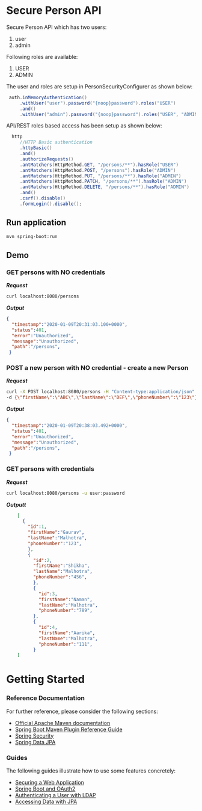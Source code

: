 # Secure Person API

Secure Person API which has two users:
1. user
2. admin

Following roles are available:
1. USER
2. ADMIN

The user and roles are setup in PersonSecurityConfigurer as shown below:

```java
 auth.inMemoryAuthentication()
     .withUser("user").password("{noop}password").roles("USER")
     .and()
     .withUser("admin").password("{noop}password").roles("USER", "ADMIN");
```
API/REST roles based access has been setup as shown below:


```java
  http
     //HTTP Basic authentication
     .httpBasic()
     .and()
     .authorizeRequests()
     .antMatchers(HttpMethod.GET, "/persons/**").hasRole("USER")
     .antMatchers(HttpMethod.POST, "/persons").hasRole("ADMIN")
     .antMatchers(HttpMethod.PUT, "/persons/**").hasRole("ADMIN")
     .antMatchers(HttpMethod.PATCH, "/persons/**").hasRole("ADMIN")
     .antMatchers(HttpMethod.DELETE, "/persons/**").hasRole("ADMIN")
     .and()
     .csrf().disable()
     .formLogin().disable();
```

## Run application

```bash
mvn spring-boot:run

```

## Demo


### GET persons with NO credentials

_**Request**_
```bash
curl localhost:8080/persons

```
_**Output**_
```json
{
  "timestamp":"2020-01-09T20:31:03.100+0000",
  "status":401,
  "error":"Unauthorized",
  "message":"Unauthorized",
  "path":"/persons",
 }
```

### POST a new person with NO credential - create a new Person

_**Request**_
```bash
curl -X POST localhost:8080/persons -H "Content-type:application/json" 
-d {\"firstName\":\"ABC\",\"lastName\":\"DEF\",\"phoneNumber\":\"123\"}

```
_**Output**_
```json
{ 
  "timestamp":"2020-01-09T20:38:03.492+0000",
  "status":401,
  "error":"Unauthorized",
  "message":"Unauthorized",
  "path":"/persons",
 }
```

### GET persons with credentials

_**Request**_
```bash
curl localhost:8080/persons -u user:password

```
_**Outputt**_
```json
    [
      {
        "id":1,
        "firstName":"Gaurav",
        "lastName":"Malhotra",
        "phoneNumber":"123",
        },
        {
          "id":2,
          "firstName":"Shikha",
          "lastName":"Malhotra",
          "phoneNumber":"456",
          },
          {
            "id":3,
            "firstName":"Naman",
            "lastName":"Malhotra",
            "phoneNumber":"789",
          },
          {
            "id":4,
            "firstName":"Aarika",
            "lastName":"Malhotra",
            "phoneNumber":"111",
          }
    ]
```


# Getting Started

### Reference Documentation
For further reference, please consider the following sections:

* [Official Apache Maven documentation](https://maven.apache.org/guides/index.html)
* [Spring Boot Maven Plugin Reference Guide](https://docs.spring.io/spring-boot/docs/2.2.2.RELEASE/maven-plugin/)
* [Spring Security](https://docs.spring.io/spring-boot/docs/2.2.2.RELEASE/reference/htmlsingle/#boot-features-security)
* [Spring Data JPA](https://docs.spring.io/spring-boot/docs/2.2.2.RELEASE/reference/htmlsingle/#boot-features-jpa-and-spring-data)

### Guides
The following guides illustrate how to use some features concretely:

* [Securing a Web Application](https://spring.io/guides/gs/securing-web/)
* [Spring Boot and OAuth2](https://spring.io/guides/tutorials/spring-boot-oauth2/)
* [Authenticating a User with LDAP](https://spring.io/guides/gs/authenticating-ldap/)
* [Accessing Data with JPA](https://spring.io/guides/gs/accessing-data-jpa/)

